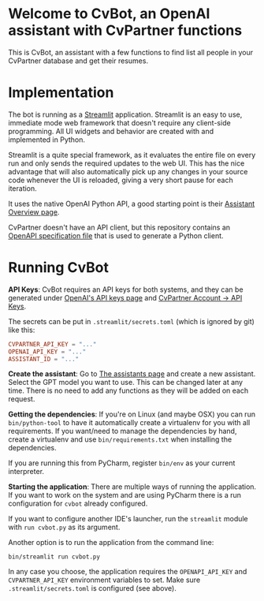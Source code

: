 # Welcome to CvBot, an OpenAI assistant with CvPartner functions

This is CvBot, an assistant with a few functions to find list all people in your CvPartner database and get their
resumes.

# Implementation

The bot is running as a [Streamlit](https://streamlit.io) application. Streamlit is an easy to use, immediate mode web
framework that doesn't require any client-side programming. All UI widgets and behavior are created with and implemented
in Python.

Streamlit is a quite special framework, as it evaluates the entire file on every run and only sends the required updates
to the web UI. This has the nice advantage that will also automatically pick up any changes in your source code whenever
the UI is reloaded, giving a very short pause for each iteration.

It uses the native OpenAI Python API, a good starting point is their
[Assistant Overview page](https://platform.openai.com/docs/assistants/overview).

CvPartner doesn't have an API client, but this repository contains an [OpenAPI specification file](./cvpartner-api.yml)
that is used to generate a Python client.

# Running CvBot

**API Keys**: CvBot requires an API keys for both systems, and they can be generated under
[OpenAI's API keys page](https://platform.openai.com/api-keys) and
[CvPartner Account -> API Keys](https://docs.cvpartner.com/configuration-&-security#overview--authorization).

The secrets can be put in `.streamlit/secrets.toml` (which is ignored by git) like this:

```toml
CVPARTNER_API_KEY = "..."
OPENAI_API_KEY = "..."
ASSISTANT_ID = "..."
```

**Create the assistant**: Go to [The assistants page](https://platform.openai.com/assistants) and create a new
assistant. Select the GPT model you want to use. This can be changed later at any time. There is no need to add any
functions as they will be added on each request.

**Getting the dependencies**: If you're on Linux (and maybe OSX) you can run `bin/python-tool` to have it automatically
create a virtualenv for you with all requirements. If you want/need to manage the dependencies by hand, create a
virtualenv and use `bin/requirements.txt` when installing the dependencies.

If you are running this from PyCharm, register `bin/env` as your current interpreter.

**Starting the application**: There are multiple ways of running the application. If you want to work on the system
and are using PyCharm there is a run configuration for `cvbot` already configured.

If you want to configure another IDE's launcher, run the `streamlit` module with `run cvbot.py` as its argument.

Another option is to run the application from the command line:

```shell
bin/streamlit run cvbot.py
```

In any case you choose, the application requires the `OPENAPI_API_KEY` and `CVPARTNER_API_KEY` environment variables to
set. Make sure `.streamlit/secrets.toml` is configured (see above).
